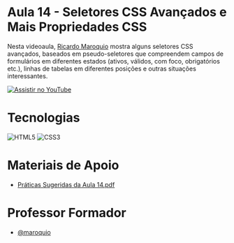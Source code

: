 
# Aula 14 - Seletores CSS Avançados e Mais Propriedades CSS

Nesta videoaula, [Ricardo Maroquio](https://github.com/maroquio) mostra alguns seletores CSS avançados, baseados em pseudo-seletores que compreendem campos de formulários em diferentes estados (ativos, válidos, com foco, obrigatórios etc.), linhas de tabelas em diferentes posições e outras situações interessantes.


[![Assistir no YouTube](https://img.youtube.com/vi/0YeBe25j-qI/maxresdefault.jpg)](https://youtu.be/0YeBe25j-qI)

# Tecnologias

![HTML5](https://img.shields.io/badge/HTML5-d84924?style=for-the-badge&logo=html5&logoColor=white)
![CSS3](https://img.shields.io/badge/CSS3-2449d8?style=for-the-badge&logo=css3&logoColor=white)

# Materiais de Apoio

 - [Práticas Sugeridas da Aula 14.pdf](./Assets/Pr%C3%A1ticas%20Sugeridas%20da%20Aula%2014.pdf)
 
# Professor Formador

- [@maroquio](https://github.com/maroquio)